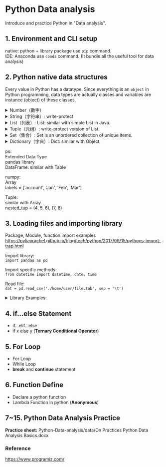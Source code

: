 # Python Data analysis
Introduce and practice Python in "Data analysis".


## 1. Environment and CLI setup
native: python + library package use `pip` command.  
IDE: Anaconda use `conda` command. (It bundle all the useful tool for data analysis)


## 2. Python native data structures
Every value in Python has a datatype. Since everything is an `object` in Python programming, data types are actually classes and variables are instance (object) of these classes.

<details>
<summary> Number（數字）</summary>

```python
x = 20
print(x) #print: 20
print(type(x)) #print: <class 'int'>
```
</details>

<details>
<summary> String（字符串）: write-protect </summary>

```python
x = "Hello"
print([0:2]) #print: He
print(type(x)) #print: <class 'str'>
```
</details>

<details>
<summary> List（列表）: List: similar with simple List in Java. </summary>

```python
x = ["apple", "banana", "cherry"]
print(x[1]) #print: banana
print(type(x)) #print: <class 'list'>
```
</details>

<details>
<summary> Tuple（元组）: write-protect version of List. </summary>

```python
x = (5,'program', 1+3j)
print(x[1:3]) #print: ('program', (1+3j))
print(type(x)) #print: <class 'tuple'>
```
</details>

<details>
<summary> Set（集合）: Set is an unordered collection of unique items. </summary>

```python
x = {"apple", "banana", "cherry"}
print(x[1:3]) #print: {"apple", "banana", "cherry"}
print(type(x)) #print: <class 'set'>
```
</details>

<details>
<summary> Dictionary（字典）: Dict: similar with Object </summary>

```python
x = {'dict1': {'innerkey': 'value'}}
print(x['dict1']['innerkey']) #print: value
print(type(x)) #print: <class 'dict'>
```
</details>
  
ps:  
Extended Data Type  
pandas library  
DataFrame: similar with Table  

numpy:  
Array  
labels = ['account', 'Jan', 'Feb', 'Mar']  
  
Tuple:  
similar with Array  
nested_tup = (4, 5, 6), (7, 8)  
  

## 3. Loading files and importing library
Package, Module, function import examples  
https://pyliaorachel.github.io/blog/tech/python/2017/09/15/pythons-import-trap.html

Import library:  
```import pandas as pd```

Import specific methods:  
```from datetime import datetime, date, time```

Read file:  
```dat = pd.read_csv('./home/user/file.tab', sep = '\t')```
  
<details>
<summary>Library Examples:</summary>

- Numpy:
Besides its obvious `scientific uses`, NumPy can also be used as an efficient multi-dimensional container of generic data.

- Scipy:
A Python-based ecosystem of open-source software for mathematics, science, and engineering.

- matplotlib:
Matplotlib is a Python `2D plotting library` which produces publication quality figures in a variety of hardcopy formats and interactive environments across platforms.  

- statsmodels:
A Python module that provides classes and functions for the estimation of many different statistical models.
  
- pandas:
An open source, BSD-licensed library providing high-performance, easy-to-use `data structures and data analysis` tools.

- scikit-learn:
Simple and efficient tools for `data mining` and data analysis.

- TensorFlow: (Google)
An open source `machine learning library` for research and production.

- seaborn:
Seaborn is a Python data `visualization library based on matplotlib`. It provides a high-level interface for drawing attractive and informative statistical graphics.

- ggplot:
A plotting system for Python based on R's ggplot2 and the Grammar of `Graphics`.

- bokeh:
An `interactive visualization` library that targets modern web browsers for presentation.

- plotly:
Plotly's Python graphing library makes `interactive, publication-quality graphs` online.
</details>

## 4. if...else Statement
 - if...elif...else
 - if x else y (**Ternary Conditional Operator**)
 

## 5. For Loop
 - For Loop
 - While Loop
 - **break** and **continue** statement


## 6. Function Define
 - Declare a python function
 - Lambda Function in python (**Anonymous**)


## 7~15. Python Data Analysis Practice
**Practice sheet:** Python-Data-analysis/data/On Practices Python Data Analysis Basics.docx




### Reference
https://www.programiz.com/
